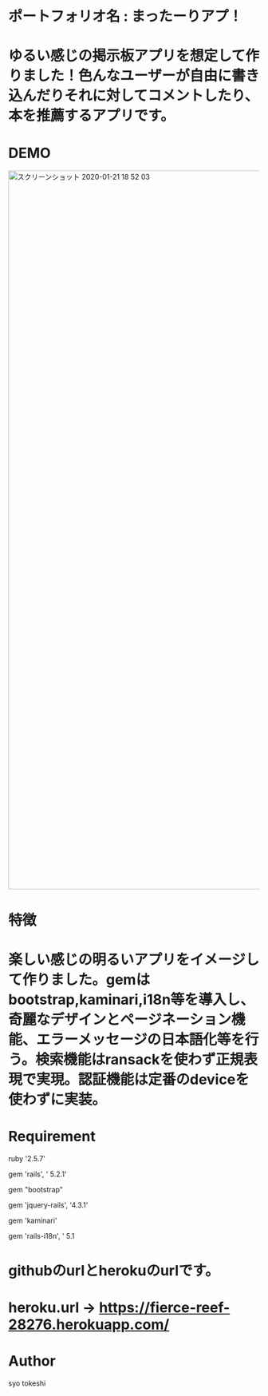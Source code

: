 # ポートフォリオ名 : まったーりアプ！

# ゆるい感じの掲示板アプリを想定して作りました！色んなユーザーが自由に書き込んだりそれに対してコメントしたり、本を推薦するアプリです。

# DEMO
<img width="1440" alt="スクリーンショット 2020-01-21 18 52 03" src="https://user-images.githubusercontent.com/54713809/72795899-bac2d580-3c81-11ea-9941-a9611bce952e.png">

# 特徴

# 楽しい感じの明るいアプリをイメージして作りました。gemはbootstrap,kaminari,i18n等を導入し、奇麗なデザインとページネーション機能、エラーメッセージの日本語化等を行う。検索機能はransackを使わず正規表現で実現。認証機能は定番のdeviceを使わずに実装。

# Requirement

ruby '2.5.7'

gem 'rails', ' 5.2.1'

gem "bootstrap"

gem 'jquery-rails', '4.3.1'

gem 'kaminari'

gem 'rails-i18n', ' 5.1

# githubのurlとherokuのurlです。

# heroku.url → https://fierce-reef-28276.herokuapp.com/

# Author

syo tokeshi
